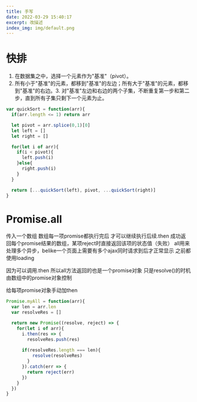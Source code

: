 ```yaml
---
title: 手写
date: 2022-03-29 15:40:17
excerpt: 改描述
index_img: img/default.png
---
```

# 快排
1. 在数据集之中，选择一个元素作为"基准"（pivot）。
2. 所有小于"基准"的元素，都移到"基准"的左边；所有大于"基准"的元素，都移到"基准"的右边。3. 对"基准"左边和右边的两个子集，不断重复第一步和第二步，直到所有子集只剩下一个元素为止。
```js
var quickSort = function(arr){
  if(arr.length <= 1) return arr

  let pivot = arr.splice(0,1)[0]
  let left = []
  let right = [] 

  for(let i of arr){
    if(i < pivot){
      left.push(i)
    }else{
      right.push(i)
    }
  }

  return [...quickSort(left), pivot, ...quickSort(right)]
}
```

# Promise.all
传入一个数组 数组每一项promise都执行完后 才可以继续执行后续.then 成功返回每个promise结果的数组，某项reject时直接返回该项的状态值（失败）
all用来处理多个异步，belike一个页面上需要有多个ajax同时请求到后才正常显示 之前都使用loading 

因为可以调用.then 所以all方法返回的也是一个promise对象 只是resolve()的时机由数组中的promise对象控制 

给每项promise对象手动加then
```js
Promise.myAll = function(arr){
  var len = arr.len
  var resolveRes = []

  return new Promise((resolve, reject) => {
    for(let i of arr){
      i.then(res => {
        resolveRes.push(res)
      
      if(resolveRes.length === len){
          resolve(resolveRes)
        }
      }).catch(err => {
        return reject(err)
      })
    }
  })  
}
```

# 